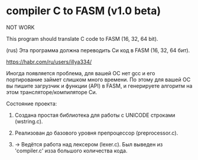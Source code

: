 # compiler C to FASM (v1.0 beta)

NOT WORK

This program should translate C code to FASM (16, 32, 64 bit).

(rus)
Эта программа должна переводить Си код в FASM (16, 32, 64 бит).

https://habr.com/ru/users/illya334/

Иногда появляется проблема, для вашей ОС нет gcc и его портирование займет слишком много времени.
По этому для вашей ОС вы пишите загрузчик и функции (API) в FASM, и генерируете алгоритм на этом трансляторе/компиляторе Си.

Состояние проекта:

1. Создана простая библиотека для работы с UNICODE строками (wstring.c).

2. Реализован до базового уровня препроцессор (preprocessor.c).

3. -> Ведётся работа над лексером (lexer.c). Был выведен из 'compiler.c' изза большого количества кода.
